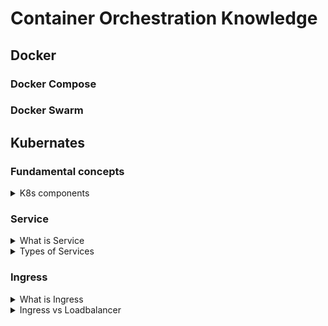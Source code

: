 # Container Orchestration Knowledge
## Docker



### Docker Compose
### Docker Swarm

## Kubernates

### Fundamental concepts

<details>
  <summary>K8s components</summary>
  <br/>

 + Control Plane Components:

  1. **kube-apiserver:** The core component that exposes the Kubernetes API.
  2. **etcd:** A consistent and highly-available key-value store used for all cluster data.
  3. **kube-scheduler:** Assigns pods to nodes based on resource availability.
  4. **kube-controller-manager:** Runs various controllers to manage the state of the cluster.
  5. **cloud-controller-manager:** Integrates with cloud providers (optional).

  + Node Components

  1. **kubelet:** Ensures that containers are running in a pod.
  2. **kube-proxy:** Maintains network rules on nodes to facilitate communication between pods.
  3. **Container runtime:** Software responsible for running containers (e.g., Docker, containerd).

  + Additional Components

  1. **Pods:** The smallest deployable units in Kubernetes, which can contain one or more containers.
  2. **Services:** Define a logical set of pods and a policy to access them.
  3. **Ingress:** Manages external access to services, typically HTTP.
  4. **ConfigMaps and Secrets:** Store configuration data and sensitive information, respectively.
  5. **Persistent Volumes (PV):** Provide persistent storage for pods.

  ![](images/kubernetes-cluster-architecture.png)
  
</details>

### Service

<details>
  <summary>What is Service</summary>
  <br/>

  Service is an abstraction that defines a logical set of Pods and a policy by which to access them. 

  + **Network Access:** A Service provides a stable endpoint (IP address and DNS name) to access a set of Pods1.
  + **Load Balancing:** It can distribute traffic across multiple Pods, ensuring that the load is balanced and no single Pod is overwhelmed.
  
</details>
<details>
  <summary>Types of Services</summary>
  <br/>

  **ClusterIP** 
  + This is the default type
  + It exposes the Service on a cluster-internal IP. This means the Service is only **accessible within the cluster**.
  + Apply for internal communication between different components of an application that do not need to be exposed to the outside world.
  + For example, connecting a backend service to a frontend service **within the same cluster**.

  **NodePort:** 
  + Exposes your application on each Node’s IP at a static port. _Node’s IP refers to the IP address assigned to a node._
  + NodePort services use a port from a predefined range, typically between **30000** and **327671**.
  + Useful for development or testing environments where you need to access the application from your local machine.

  **LoadBalancer:**
  + Exposes the Service externally using a cloud provider’s load balancer.
  + Suitable for production environments where you need scalable access from the internet.

  **ExternalName**
  + Maps a Service to the contents of the `externalName` field.
  + Redirects traffic to an external service outside the Kubernetes cluster.
  + Integrating with external services that are not part of the Kubernetes cluster.
  
</details>

### Ingress

<details>
  <summary>What is Ingress</summary>
  <br/>

  + Ingress is a resource that manages external access to services within a cluster, typically handling HTTP and HTTPS traffic.
  + It acts as a gateway, providing a single entry point for external traffic and routing it to the services.

  **How Ingress works:**

  + **Ingress Resource:** Defines the rules for routing traffic. For example, you can specify that requests to example.com/api should be routed to one service, while requests to example.com/web go to another.
  + **Ingress Controller:** A component that implements the Ingress resource. Popular Ingress controllers include **NGINX**.
    
</details>

<details>
  <summary>Ingress vs Loadbalancer</summary>
  <br/>

  
  
</details>
